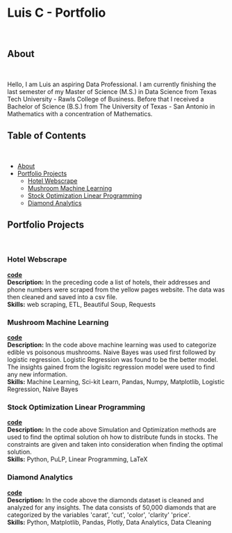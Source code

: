# Luis C - Portfolio
<br>

## About
<br>

Hello, I am Luis an aspiring Data Professional. I am currently finishing the last semester of my Master of Science (M.S.) in Data Science from Texas Tech University - Rawls College of Business.
Before that I received a Bachelor of Science (B.S.) from The University of Texas - San Antonio in Mathematics with a concentration of Mathematics. 
<br>



## Table of Contents
<br>

- [About](https://github.com/LACLanthony/Portfolio/edit/main/README.md#about)
- [Portfolio Projects](https://github.com/LACLanthony/Portfolio/edit/main/README.md#portfolio-projects)
     + [Hotel Webscrape](https://github.com/LACLanthony/Portfolio/blob/main/README.md#hotel-webscrape)
     + [Mushroom Machine Learning](https://github.com/LACLanthony/Portfolio/blob/main/README.md#mushroom-machine-learning)
     + [Stock Optimization Linear Programming](https://github.com/LACLanthony/Portfolio#stock-optimization-linear-programming)
     + [Diamond Analytics](https://github.com/LACLanthony/diamonds/blob/main/diamonds.ipynb)

## Portfolio Projects
<br>

### Hotel Webscrape
**[code](https://github.com/LACLanthony/hotel_webscrape/blob/main/hotel.ipynb)** <br>
**Description:** In the preceding code a list of hotels, their addresses and phone numbers were scraped from the yellow pages website. The data was then cleaned and saved into a csv file.<br>
**Skills:** web scraping, ETL, Beautiful Soup, Requests 

### Mushroom Machine Learning
**[code](https://github.com/LACLanthony/mushroom_machine_learning/blob/main/mushrooms.ipynb)** <br>
**Description:** In the code above machine learning was used to categorize edible vs poisonous mushrooms. Naive Bayes was used first followed by logistic regression. Logistic Regression was found to be the better model. The insights gained from the logisitc regression model were used to find any new information.<br>
**Skills:** Machine Learning, Sci-kit Learn, Pandas, Numpy, Matplotlib, Logistic Regression, Naive Bayes

### Stock Optimization Linear Programming 
**[code](https://github.com/LACLanthony/Stocks_Linear_Programming/blob/main/stocks.ipynb)** <br>
**Description:** In the code above Simulation and Optimization methods are used to find the optimal solution oh how to distribute funds in stocks. The constraints are given and taken into consideration when finding the optimal solution. <br>
**Skills:** Python, PuLP, Linear Programming, LaTeX

### Diamond Analytics 
**[code](https://github.com/LACLanthony/diamonds/blob/main/diamonds.ipynb)** <br>
**Description:** In the code above the diamonds dataset is cleaned and analyzed for any insights. The data consists of 50,000 diamonds that are categorized by the variables 'carat', 'cut', 'color', 'clarity' 'price'.  <br>
**Skills:** Python, Matplotlib, Pandas, Plotly, Data Analytics, Data Cleaning
